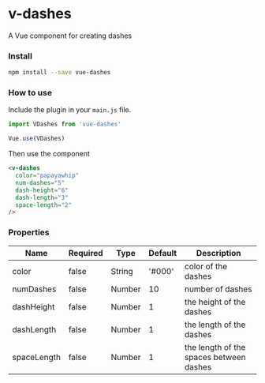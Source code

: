 # v-dashes

A Vue component for creating dashes

### Install

```bash
npm install --save vue-dashes
```

### How to use

Include the plugin in your `main.js` file.

```javascript
import VDashes from 'vue-dashes'

Vue.use(VDashes)
```

Then use the component

```html
<v-dashes
  color="papayawhip"
  num-dashes="5"
  dash-height="6"
  dash-length="3"
  space-length="2"
/>
```

### Properties

| Name | Required | Type | Default | Description |
| --- | --- | --- | --- | --- |
| color | false | String | '#000' | color of the dashes |
| numDashes | false | Number | 10 | number of dashes |
| dashHeight | false | Number | 1 | the height of the dashes |
| dashLength | false | Number | 1 | the length of the dashes |
| spaceLength | false | Number | 1 | the length of the spaces between dashes |